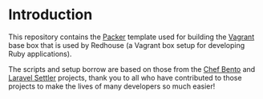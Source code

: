 # Introduction

This repository contains the [Packer](https://www.packer.io/) template used for building the [Vagrant](https://www.vagrantup.com/) base box that is used by Redhouse (a Vagrant box setup for developing Ruby applications). 

The scripts and setup borrow are based on those from the [Chef Bento](https://github.com/chef/bento) and [Laravel Settler](https://github.com/laravel/settler) projects, thank you to all who have contributed to those projects to make the lives of many developers so much easier!
